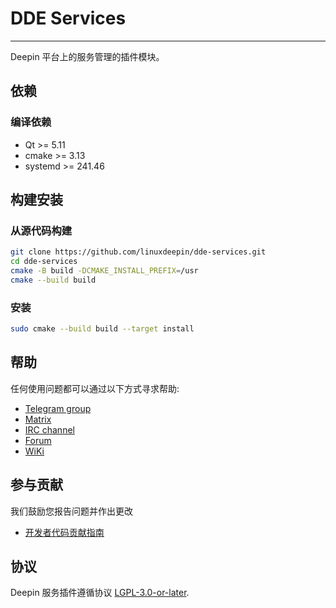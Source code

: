 # DDE Services

------------
Deepin 平台上的服务管理的插件模块。

## 依赖

### 编译依赖

* Qt >= 5.11
* cmake >= 3.13
* systemd >= 241.46

## 构建安装

### 从源代码构建

```bash
git clone https://github.com/linuxdeepin/dde-services.git
cd dde-services
cmake -B build -DCMAKE_INSTALL_PREFIX=/usr
cmake --build build
```

### 安装

```bash
sudo cmake --build build --target install
```

## 帮助

任何使用问题都可以通过以下方式寻求帮助:

* [Telegram group](https://t.me/deepin)
* [Matrix](https://matrix.to/#/#deepin-community:matrix.org)
* [IRC channel](https://webchat.freenode.net/?channels=deepin)
* [Forum](https://bbs.deepin.org)
* [WiKi](https://wiki.deepin.org/)

## 参与贡献

我们鼓励您报告问题并作出更改

* [开发者代码贡献指南](https://github.com/linuxdeepin/developer-center/wiki/Contribution-Guidelines-for-Developers)

## 协议

Deepin 服务插件遵循协议 [LGPL-3.0-or-later](LICENSE).

